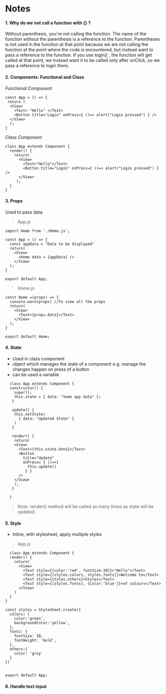 # Notes

#### 1.  Why do we not call a function with {} ? 

Without parenthesis, you're not calling the function. The name of the function without the parenthesis is a reference to the function. Parentheses is not used in the function at that point because we are not calling the function at the point where the code is encountered, but instead want to pass a reference to the function. If you use login() , the function will get called at that point, we instead want it to be called only after onClick, so we pass a reference to login there.
    
#### 2. Components: Functional and Class

  *Functional Component*
  ```
  const App = () => {
   return (
    <View>
      <Text> "Hello" </Text>
      <Button title="Login" onPress={ ()=> alert("Login pressed") } />
    </View>
    );
 }
```

  *Class Component*
  ```
  class App extends Component {
    render() {
      return(
        <View>
          <Text>"Hello"</Text>
          <Button title="Login" onPress={ ()=> alert("Login pressed") } />
        </View>
       );
    }
  }
  ```
  
#### 3. Props
  Used to pass data.
  
  >App.js
  ```
  import Home from './Home.js';
  
  const App = () => {
    const appData = "Data to be displayed"
    return(
      <View>
        <Home data = {appData} />
      </View> 
    );
  }
  
  export default App;
  ```
  >Home.js
  ```
  const Home =(props) => {
    console.warn(props) //To view all the props
    return(
      <View>
        <Text>{props.data}</Text>
      </View>
    );
  }
  
  export default Home;
  ```
  
  #### 4. State
  - Used in class component
  - object which manages the state of a component e.g. manage the changes happen on press of a button
  - can be used a variable
  
  ```
    class App extends Component {
    constructor() {
      super();
      this.state = { data: "Some app data" };
     }
     
     update() {
      this.setState(
        { data: "Updated State" }
      )
     }
     
     render() {
      return(
      <View>
        <Text>{this.state.data}</Text>
        <Button 
          title="Update"
          onPress= { ()=>{ 
            this.update()
           } }     
        />
      </View>
      );
     }
      
    }
```
  > Note: render() method will be called as many times as state will be updated.
    
  #### 5. Style
  - Inline, with stylesheet, apply multiple styles
  

  
  > App.js
  
```
  class App extends Component {
  render() {
    return(
      <View>
        <Text style={{color:'red', fontSize:30}}>"Hello"</Text>
        <Text style={[styles.colors, styles.fonts]}>Welcome to</Text>
        <Text style={styles.others}>Styles</Text>
        <Text style={[styles.fonts], {color:'blue'}}>of colours</Text>
      </View>
    )
  }
}

const styles = StyleSheet.create({
  colors: {
    color:'green',
    backgroundColor:'yellow',
  },
  fonts: {
    fontSize: 30,
    fontWeight: 'bold',
  },
  others:{
    color: 'gray'
  }
})


export default App;
```

#### 6. Handle text input
  
